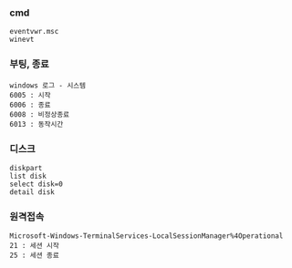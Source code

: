 ### cmd
```
eventvwr.msc
winevt
```

### 부팅, 종료
```
windows 로그 - 시스템
6005 : 시작
6006 : 종료
6008 : 비정상종료
6013 : 동작시간
```

### 디스크
```
diskpart
list disk
select disk=0
detail disk
```

### 원격접속
```
Microsoft-Windows-TerminalServices-LocalSessionManager%4Operational
21 : 세션 시작
25 : 세션 종료
```
